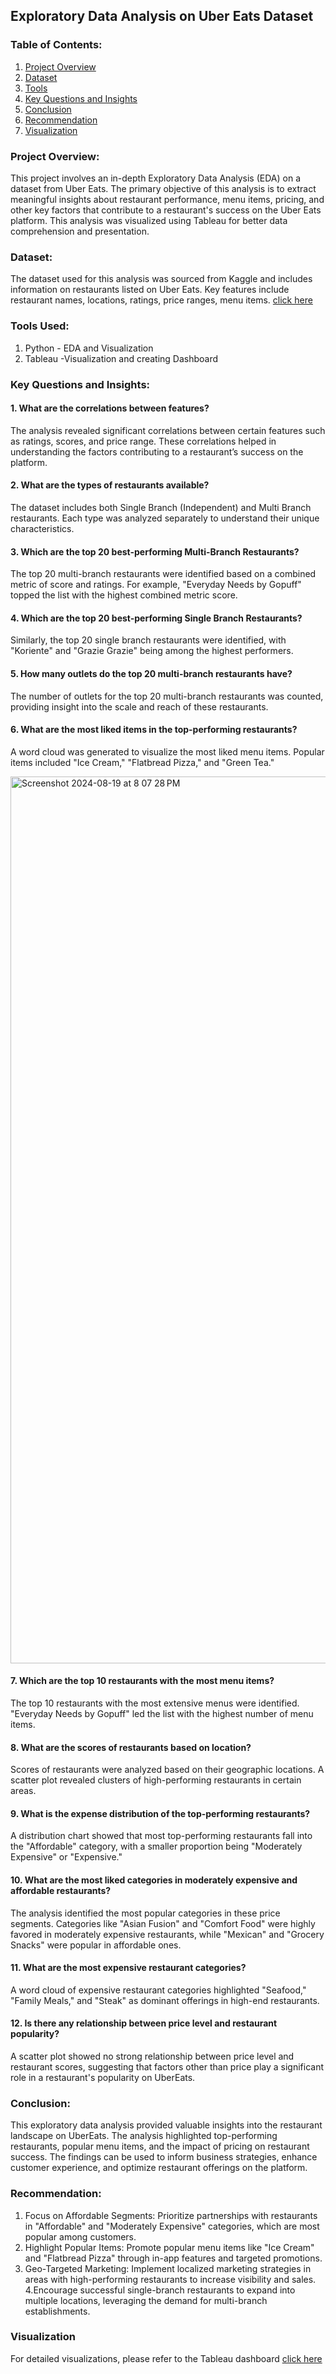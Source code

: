 ## Exploratory Data Analysis on Uber Eats Dataset

### Table of Contents:
1. [Project Overview](#project-overview)
2. [Dataset](#dataset)
3. [Tools](#tools-used)
4. [Key Questions and Insights](#key-questions-and-insights)
5. [Conclusion](#conclusion)
6. [Recommendation](#recommendation)
7. [Visualization](#visualization)

### Project Overview:
This project involves an in-depth Exploratory Data Analysis (EDA) on a dataset from Uber Eats. 
The primary objective of this analysis is to extract meaningful insights about restaurant performance, menu items, pricing, 
and other key factors that contribute to a restaurant's success on the Uber Eats platform. 
This analysis was visualized using Tableau for better data comprehension and presentation.

### Dataset: 
The dataset used for this analysis was sourced from Kaggle and includes information on restaurants listed on Uber Eats. 
Key features include restaurant names, locations, ratings, price ranges, menu items. [click here](https://www.kaggle.com/datasets/ahmedshahriarsakib/uber-eats-usa-restaurants-menus)

### Tools Used:
1. Python - EDA and Visualization
2. Tableau -Visualization and creating Dashboard

### Key Questions and Insights:

#### 1. What are the correlations between features?
The analysis revealed significant correlations between certain features such as ratings, scores,
and price range. These correlations helped in understanding the factors contributing to a restaurant’s 
success on the platform.
        
#### 2. What are the types of restaurants available?
The dataset includes both Single Branch (Independent) and Multi Branch restaurants. 
Each type was analyzed separately to understand their unique characteristics.
        
#### 3. Which are the top 20 best-performing Multi-Branch Restaurants?
The top 20 multi-branch restaurants were identified based on a combined metric of score and ratings. For example,
"Everyday Needs by Gopuff" topped the list with the highest combined metric score.

#### 4. Which are the top 20 best-performing Single Branch Restaurants?
Similarly, the top 20 single branch restaurants were identified, with "Koriente" and "Grazie Grazie" 
being among the highest performers.

#### 5. How many outlets do the top 20 multi-branch restaurants have?
The number of outlets for the top 20 multi-branch restaurants was counted, 
providing insight into the scale and reach of these restaurants.

#### 6. What are the most liked items in the top-performing restaurants?
A word cloud was generated to visualize the most liked menu items. Popular items included "Ice Cream," 
"Flatbread Pizza," and "Green Tea."

<img width="1419" alt="Screenshot 2024-08-19 at 8 07 28 PM" src="https://github.com/user-attachments/assets/595e72e3-c0db-4992-9692-4f4adf1bb11d">

#### 7. Which are the top 10 restaurants with the most menu items?
The top 10 restaurants with the most extensive menus were identified. "Everyday Needs by Gopuff" led 
the list with the highest number of menu items.

#### 8. What are the scores of restaurants based on location?
Scores of restaurants were analyzed based on their geographic locations. A scatter plot revealed 
clusters of high-performing restaurants in certain areas.

#### 9. What is the expense distribution of the top-performing restaurants?
A distribution chart showed that most top-performing restaurants fall into the "Affordable" category, 
with a smaller proportion being "Moderately Expensive" or "Expensive."

#### 10. What are the most liked categories in moderately expensive and affordable restaurants?
The analysis identified the most popular categories in these price segments. Categories like "Asian Fusion" and 
"Comfort Food" were highly favored in moderately expensive restaurants, while "Mexican" and "Grocery Snacks" were popular in affordable ones.

#### 11. What are the most expensive restaurant categories?
A word cloud of expensive restaurant categories highlighted "Seafood," "Family Meals," and "Steak" 
as dominant offerings in high-end restaurants.

#### 12. Is there any relationship between price level and restaurant popularity?
A scatter plot showed no strong relationship between price level and restaurant scores, suggesting that factors other than
price play a significant role in a restaurant's popularity on UberEats.

### Conclusion: 
This exploratory data analysis provided valuable insights into the restaurant landscape on UberEats.
The analysis highlighted top-performing restaurants, popular menu items, and the impact of pricing on restaurant success. 
The findings can be used to inform business strategies, enhance customer experience, and optimize restaurant offerings on the platform.

### Recommendation:
1. Focus on Affordable Segments: Prioritize partnerships with restaurants in "Affordable" and
   "Moderately Expensive" categories, which are most popular among customers.
2. Highlight Popular Items: Promote popular menu items like "Ice Cream" and "Flatbread Pizza"
   through in-app features and targeted promotions.
3. Geo-Targeted Marketing: Implement localized marketing strategies in areas with high-performing
   restaurants to increase visibility and sales.
4.Encourage successful single-branch restaurants to expand into multiple locations,
  leveraging the demand for multi-branch establishments.

### Visualization 
For detailed visualizations, please refer to the Tableau dashboard [click here](https://public.tableau.com/views/UberEats_Visualization/UberEats-Visualization?:language=en-US&publish=yes&:sid=&:redirect=auth&:display_count=n&:origin=viz_share_link)
